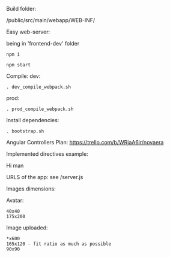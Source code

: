 Build folder:

/public/src/main/webapp/WEB-INF/



Easy web-server:

being in 'frontend-dev' folder
```
npm i
```

```
npm start
```


Compile:
dev:
```
. dev_compile_webpack.sh
```

prod:
```
. prod_compile_webpack.sh
```


Install dependencies:
```
. bootstrap.sh
```

Angular Controllers Plan:
https://trello.com/b/WRjaA6ir/novaera


Implemented directives example:

<nice-button class="btn-blue" ng-click="">Hi man</nice-button>

<text ng-model="main.hello" label="name" color="blue | white"></text>

<checkbox ng-model="main.boolean"></checkbox>



URLS of the app:
see /server.js

Images dimensions:

Avatar:
```
40x40
175x200
```

Image uploaded:
```
*x600
165x120 - fit ratio as much as possible
90x90
```
